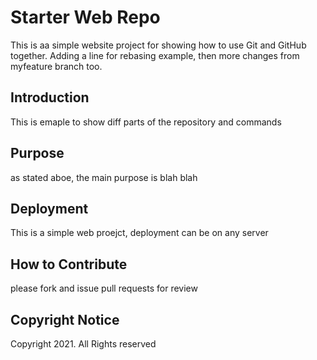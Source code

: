 # Starter Web Repo

This is aa simple website project for showing how to use Git and GitHub together. Adding a line for rebasing example, then more changes from myfeature branch too.

## Introduction

This is emaple to show diff parts of the repository and commands

## Purpose

as stated aboe, the main purpose is blah blah

## Deployment
This is a simple web proejct, deployment can be on any server
## How to Contribute

please fork and issue pull requests for review

## Copyright Notice
Copyright 2021. All Rights reserved